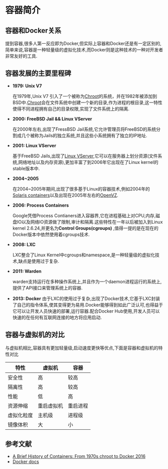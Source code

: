 # 容器简介
## 容器和Docker关系
提到容器,很多人第一反应即为Docker,但实际上容器和Docker还是有一定区别的,简单来说,容器是一种轻量级的虚拟化技术,而Docker则是这种技术的一种对开发者非常友好的工具.

## 容器发展的主要里程碑
- **1979: Unix V7**

  在1979年,Unix V7 引入了一个被称为[Chroot](https://en.wikipedia.org/wiki/Chroot)的系统，并在1982年被添加到BSD中.[Chroot](https://en.wikipedia.org/wiki/Chroot)会在文件系统中创建一个新的目录,作为进程的根目录,这一特性使得不同进程拥有自己的目录权限,实现了文件系统上的隔离.
- **2000: FreeBSD Jail && Linux VServer**

  在2000年左右,出现了FressBSD Jail系统,它允许管理员将FreeBSD的系统分割成几个被称为Jails的独立系统,并且这些小系统拥有了独立的IP地址.
- **2001: Linux VServer**

  基于FreeBSD Jails,出现了[Linux VServer](https://en.wikipedia.org/wiki/Linux-VServer),它可以在服务器上划分资源(文件系统,网络地址以及内存资源),更加丰富了到2006年它出现在了Linux kernel的stable版本中.
- **2004~2005**

  在2004~2005年期间,出现了很多基于Linux的容器技术,例如2004年的[Solaris containers](https://en.wikipedia.org/wiki/Solaris_Containers)以及出现在2005年左右的[OpenVZ](https://en.wikipedia.org/wiki/OpenVZ).
- **2006: Process Containers**

  Google凭借Process Contianers进入容器界,它在进程基础上对CPU,内存,磁盘IO以及网络IO资源做了限制,审计和隔离.这些特性在一年以后被加入到Linux kernel 2.6.24,并更名为**Control Groups(cgroups)** ,值得一提的是在现在的Docker版本中依然使用着cgroups技术.

- **2008: LXC**

  LXC整合了Linux Kernel中cgroups和namespace,是一种轻量级的虚拟化技术,缺点是使用过于复杂.
- **2011: Warden**

  warden支持运行在多种操作系统上,并且作为一个daemon进程运行的系统上,提供了API接口来管理系统上的容器.
- **2013: Docker**
  由于LXC的使用过于复杂,出现了Docker技术,它基于LXC封装了自己的指令体系,使其变得更为易用.Docker能够得到如此广泛认可,也得益于它可以让开发人员快速的部署,运行容器.配合Docker Hub使用,开发人员可以快速的在任何有互联网连接的地方将应用启动.

## 容器与虚拟机的对比
与虚拟机相比,容器具有更加轻量级,启动速度更快等优点,下面是容器和虚拟机的特性对比

特性|虚拟机|容器
--- | --- | ---
安全性|高|较高
隔离性|高|较高
性能|低|高
资源伸缩|重启虚拟机|重启进程
虚拟化粒度|主机级|进程级
镜像体积|大|小

## 参考文献
- [A Brief History of Containers: From 1970s chroot to Docker 2016](http://blog.aquasec.com/a-brief-history-of-containers-from-1970s-chroot-to-docker-2016)
- [Docker docs](https://docs.docker.com)
